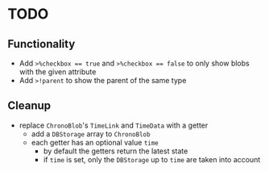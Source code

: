 # TODO

## Functionality

* Add `>%checkbox == true` and `>%checkbox == false` to only show blobs with the given attribute
* Add `>!parent` to show the parent of the same type

## Cleanup
* replace `ChronoBlob`'s `TimeLink` and `TimeData` with a getter
  * add a `DBStorage` array to `ChronoBlob`
  * each getter has an optional value `time`
    * by default the getters return the latest state
    * if `time` is set, only the `DBStorage` up to `time` are taken into account
